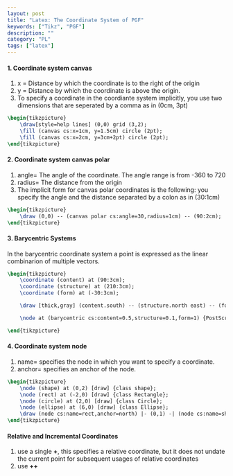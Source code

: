 ```yaml
---
layout: post
title: "Latex: The Coordinate System of PGF"
keywords: ["Tikz", "PGF"]
description: ""
category: "PL"
tags: ["latex"]
---
```


#### 1. Coordinate system canvas

1. x = <dimension> Distance by which the coordinate is to the right of the origin
2. y = <dimension> Distance by which the coordinate is above the origin.
3. To specify a coordinate in the coordiante system implicitly, you use two dimensions that are seperated by a comma as in (0cm, 3pt)


```tex
\begin{tikzpicture}
    \draw[style=help lines] (0,0) grid (3,2);
    \fill (canvas cs:x=1cm, y=1.5cm) circle (2pt);
    \fill (canvas cs:x=2cm, y=3cm+2pt) circle (2pt);
\end{tikzpicture}
```

#### 2. Coordinate system canvas polar

1. angle=<degrees> The angle of the coordinate. The angle range is from -360 to 720
2. radius=<dimension> The distance from the origin
3. The implicit form for canvas polar coordinates is the following: you specify the angle and the distance separated by a colon as in (30:1cm)

```tex
\begin{tikzpicture}
    \draw (0,0) -- (canvas polar cs:angle=30,radius=1cm) -- (90:2cm);
\end{tikzpicture}
```

#### 3. Barycentric Systems

In the barycentric coordinate system a point is expressed as the linear combinarion of multiple vectors.

```tex
\begin{tikzpicture}
    \coordinate (content) at (90:3cm);
    \coordinate (structure) at (210:3cm);
    \coordinate (form) at (-30:3cm);

    \draw [thick,gray] (content.south) -- (structure.north east) -- (form.north west) -- cycle;

    \node at (barycentric cs:content=0.5,structure=0.1,form=1) {PostScript};

\end{tikzpicture}
```

#### 4. Coordinate system node

1. name=<node name> specifies the node in which you want to specify a coordinate.
2. anchor=<anchor> specifies an anchor of the node.

```tex
\begin{tikzpicture}
    \node (shape) at (0,2) [draw] {class shape};
    \node (rect) at (-2,0) [draw] {class Rectangle};
    \node (circle) at (2,0) [draw] {class Circle};
    \node (ellipse) at (6,0) [draw] {class Ellipse};
    \draw (node cs:name=rect,anchor=north) |- (0,1) -| (node cs:name=shape,anchor=south);
\end{tikzpicture}
```

#### Relative and Incremental Coordinates
1. use a single **+**, this specifies a relative coordinate, but it does not undate the current point for subsequent usages of relative coordinates
2. use **++**



